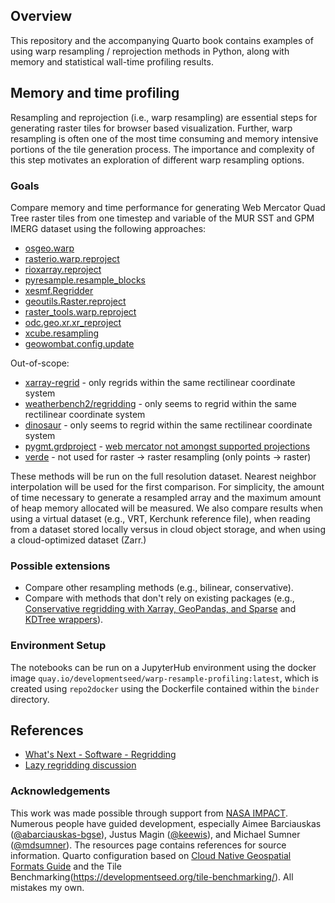 ## Overview

This repository and the accompanying Quarto book contains examples of using warp resampling / reprojection methods in Python, along with memory and statistical wall-time profiling results.

## Memory and time profiling

Resampling and reprojection (i.e., warp resampling) are essential steps for generating raster tiles for browser based visualization. Further, warp resampling is often one of the most time consuming and memory intensive portions of the tile generation process. The importance and complexity of this step motivates an exploration of different warp resampling options.

### Goals

Compare memory and time performance for generating Web Mercator Quad Tree raster tiles from one timestep and variable of the MUR SST and GPM IMERG dataset using the following approaches:

- [osgeo.warp](https://gdal.org/en/latest/api/python/utilities.html#osgeo.gdal.Warp)
- [rasterio.warp.reproject](https://rasterio.readthedocs.io/en/stable/api/rasterio.warp.html#rasterio.warp.reproject)
- [rioxarray.reproject](https://corteva.github.io/rioxarray/html/rioxarray.html#rioxarray.raster_array.RasterArray.reproject)
- [pyresample.resample_blocks](https://pyresample.readthedocs.io/en/stable/api/pyresample.html#pyresample.resampler.resample_blocks)
- [xesmf.Regridder](https://xesmf.readthedocs.io/en/stable/user_api.html#xesmf.frontend.Regridder)
- [geoutils.Raster.reproject](https://geoutils.readthedocs.io/en/stable/gen_modules/geoutils.Raster.reproject.html#geoutils.Raster.reproject)
- [raster_tools.warp.reproject](https://um-rmrs.github.io/raster_tools/reference/generated/raster_tools.warp.reproject.html)
- [odc.geo.xr.xr_reproject](https://odc-geo.readthedocs.io/en/latest/_api/odc.geo.xr.xr_reproject.html)
- [xcube.resampling](https://xcube.readthedocs.io/en/latest/api.html#cube-resampling)
- [geowombat.config.update](https://geowombat.readthedocs.io/en/latest/tutorial-crs.html#transforming-a-crs-on-the-fly)

Out-of-scope:

- [xarray-regrid](https://github.com/EXCITED-CO2/xarray-regrid/) - only regrids within the same rectilinear coordinate system
- [weatherbench2/regridding](https://github.com/google-research/weatherbench2/blob/main/weatherbench2/regridding.py) - only seems to regrid within the same rectilinear coordinate system
- [dinosaur](https://github.com/google-research/dinosaur/blob/67c686945a8e4dd24ab23bcee806ce69c8d4f853/dinosaur/horizontal_interpolation.py#L241) - only seems to regrid within the same rectilinear coordinate system
- [pygmt.grdproject](https://www.pygmt.org/latest/api/generated/pygmt.grdproject.html#pygmt.grdproject) - [web mercator not amongst supported projections](https://www.pygmt.org/latest/projections/index.html)
- [verde](https://www.fatiando.org/verde/latest/) - not used for raster -> raster resampling (only points -> raster)

These methods will be run on the full resolution dataset. Nearest neighbor interpolation will be used for the first comparison. For simplicity, the amount of time necessary to generate a resampled array and the maximum amount of heap memory allocated will be measured. We also compare results when using a virtual dataset (e.g., VRT, Kerchunk reference file), when reading from a dataset stored locally versus in cloud object storage, and when using a cloud-optimized dataset (Zarr.)

### Possible extensions

- Compare other resampling methods (e.g., bilinear, conservative).
- Compare with methods that don't rely on existing packages (e.g., [Conservative regridding with Xarray, GeoPandas, and Sparse](https://discourse.pangeo.io/t/conservative-region-aggregation-with-xarray-geopandas-and-sparse/2715) and [KDTree wrappers](https://github.com/arctic-carbon/eddy-footprint/blob/46935785ced10f24263cd740f81b0aaf02d9bf33/eddy_footprint/spatial.py#L38-L45)).

### Environment Setup

The notebooks can be run on a JupyterHub environment using the docker image `quay.io/developmentseed/warp-resample-profiling:latest`, which is created using `repo2docker` using the Dockerfile contained within the `binder` directory.

## References

- [What's Next - Software - Regridding](https://discourse.pangeo.io/t/whats-next-software-regridding/3896)
- [Lazy regridding discussion](https://discourse.pangeo.io/t/can-a-reprojection-change-of-crs-operation-be-done-lazily-using-rioxarray/4468)

### Acknowledgements

This work was made possible through support from [NASA IMPACT](https://impact.earthdata.nasa.gov/). Numerous people have guided development, especially Aimee Barciauskas ([@abarciauskas-bgse](https://github.com/abarciauskas-bgse)), Justus Magin ([@keewis](https://github.com/keewis)), and Michael Sumner ([@mdsumner](https://github.com/mdsumner)). The resources page contains references for source information. Quarto configuration based on [Cloud Native Geospatial Formats Guide](https://github.com/cloudnativegeo/cloud-optimized-geospatial-formats-guide) and the Tile Benchmarking(https://developmentseed.org/tile-benchmarking/). All mistakes my own.
